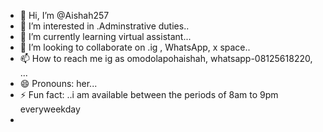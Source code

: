 - 👋 Hi, I’m @Aishah257
- 👀 I’m interested in .Adminstrative duties..
- 🌱 I’m currently learning virtual assistant...
- 💞️ I’m looking to collaborate on .ig , WhatsApp, x space..
- 📫 How to reach me ig as omodolapohaishah, whatsapp-08125618220, ...
- 😄 Pronouns: her...
- ⚡ Fun fact: ..i am available between the periods of 8am to 9pm everyweekday
- 

<!---
Aishah257/Aishah257 is a ✨ special ✨ repository because its `README.md` (this file) appears on your GitHub profile.
You can click the Preview link to take a look at your changes.
--->

